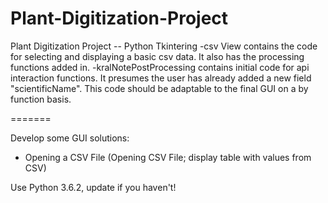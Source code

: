 # Plant-Digitization-Project
Plant Digitization Project -- Python Tkintering
-csv View contains the code for selecting and displaying a basic csv data. It also has the processing functions added in.
-kralNotePostProcessing contains initial code for api interaction functions. It presumes the user has already added a new field "scientificName". This code should be adaptable to the final GUI on a by function basis.

=======

Develop some GUI solutions:

- Opening a CSV File (Opening CSV File; display table with values from CSV)
 
Use Python 3.6.2, update if you haven't!
